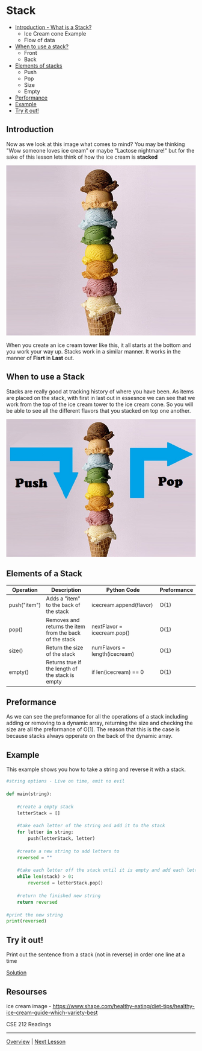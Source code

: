 # Stack

* [Introduction - What is a Stack?](#introduction)
    * Ice Cream cone Example
    * Flow of data
* [When to use a stack?](#when-to-use-a-stack)
    * Front
    * Back 
* [Elements of stacks](#elements-of-a-stack)
    * Push 
    * Pop
    * Size
    * Empty
* [Performance](#preformance) 
* [Example](#example)
* [Try it out!](#try-it-out)

## Introduction
Now as we look at this image what comes to mind? You may be thinking "Wow someone loves ice cream" or maybe "Lactose nightmare!" but for the sake of this lesson lets think of how the ice cream is **stacked** 

![Ice cream Stack](ice-cream-example.jpg)

When you create an ice cream tower like this, it all starts at the bottom and you work your way up. Stacks work in a similar manner. It works in the manner of **Fisrt** in **Last** out. 

## When to use a Stack
Stacks are really good at tracking history of where you have been. As items are placed on the stack, with first in last out in essesnce we can see that we work from the top of the ice cream tower to the ice cream cone. So you will be able to see all the different flavors that you stacked on top one another.

![Ice cream push/pop](ice-cream-stack.jpg)

## Elements of a Stack

|Operation   |Description                                            |Python Code                   |Preformance|
|------------|-------------------------------------------------------|------------------------------|-----------|
|push("item")|Adds a "item" to the back of the stack                 |icecream.append(flavor)       |O(1)       |
|pop()       |Removes and returns the item from the back of the stack|nextFlavor = icecream.pop()   |O(1)       |
|size()      |Return the size of the stack                           |numFlavors = length(icecream) |O(1)       |
|empty()     |Returns true if the length of the stack is empty       |if len(icecream) == 0         |O(1)       | 

## Preformance

As we can see the preformance for all the operations of a stack including adding or removing to a dynamic array, returning the size and checking the size are all the preformance of O(1). The reason that this is the case is because stacks always opperate on the back of the dynamic array.  

## Example 

This example shows you how to take a string and reverse it with a stack.

```python
#string options - Live on time, emit no evil

def main(string):

    #create a empty stack
    letterStack = []

    #take each letter of the string and add it to the stack
    for letter in string:
        push(letterStack, letter)
    
    #create a new string to add letters to
    reversed = ""

    #take each letter off the stack until it is empty and add each letter to the new string
    while len(stack) > 0:
        reversed = letterStack.pop()

    #return the finished new string
    return reversed

#print the new string
print(reversed)

```

## Try it out!

Print out the sentence from a stack (not in reverse) in order one line at a time

[Solution](stacks.py)

## Resourses
ice cream image - https://www.shape.com/healthy-eating/diet-tips/healthy-ice-cream-guide-which-variety-best

CSE 212 Readings

-----
[Overview](../README.md) | [Next Lesson](../3-LinkedList/LinkedList.md)